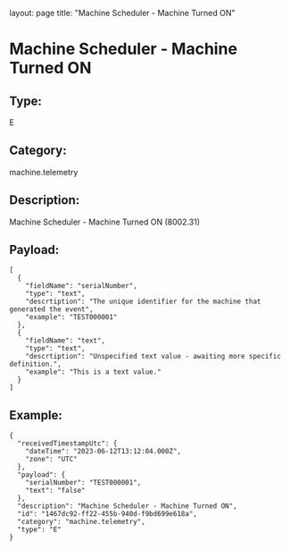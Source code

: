 layout: page
title: "Machine Scheduler - Machine Turned ON"

# Machine Scheduler - Machine Turned ON

## Type:

E

## Category:

machine.telemetry

## Description: 

Machine Scheduler - Machine Turned ON (8002.31)

## Payload:

```
[
  {
    "fieldName": "serialNumber",
    "type": "text",
    "descrtiption": "The unique identifier for the machine that generated the event",
    "example": "TEST000001"
  },
  {
    "fieldName": "text",
    "type": "text",
    "descrtiption": "Unspecified text value - awaiting more specific definition.",
    "example": "This is a text value."
  }
]
```

## Example:

```
{
  "receivedTimestampUtc": {
    "dateTime": "2023-06-12T13:12:04.000Z",
    "zone": "UTC"
  },
  "payload": {
    "serialNumber": "TEST000001",
    "text": "false"
  },
  "description": "Machine Scheduler - Machine Turned ON",
  "id": "1467dc92-ff22-455b-940d-f9bd699e618a",
  "category": "machine.telemetry",
  "type": "E"
}
```
